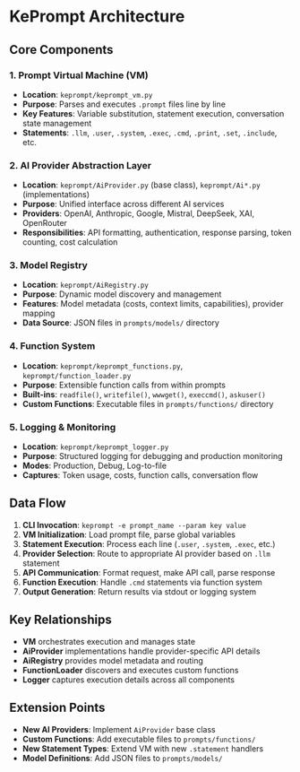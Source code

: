 # KePrompt Architecture

## Core Components

### 1. Prompt Virtual Machine (VM)
- **Location**: `keprompt/keprompt_vm.py`
- **Purpose**: Parses and executes `.prompt` files line by line
- **Key Features**: Variable substitution, statement execution, conversation state management
- **Statements**: `.llm`, `.user`, `.system`, `.exec`, `.cmd`, `.print`, `.set`, `.include`, etc.

### 2. AI Provider Abstraction Layer
- **Location**: `keprompt/AiProvider.py` (base class), `keprompt/Ai*.py` (implementations)
- **Purpose**: Unified interface across different AI services
- **Providers**: OpenAI, Anthropic, Google, Mistral, DeepSeek, XAI, OpenRouter
- **Responsibilities**: API formatting, authentication, response parsing, token counting, cost calculation

### 3. Model Registry
- **Location**: `keprompt/AiRegistry.py`
- **Purpose**: Dynamic model discovery and management
- **Features**: Model metadata (costs, context limits, capabilities), provider mapping
- **Data Source**: JSON files in `prompts/models/` directory

### 4. Function System
- **Location**: `keprompt/keprompt_functions.py`, `keprompt/function_loader.py`
- **Purpose**: Extensible function calls from within prompts
- **Built-ins**: `readfile()`, `writefile()`, `wwwget()`, `execcmd()`, `askuser()`
- **Custom Functions**: Executable files in `prompts/functions/` directory

### 5. Logging & Monitoring
- **Location**: `keprompt/keprompt_logger.py`
- **Purpose**: Structured logging for debugging and production monitoring
- **Modes**: Production, Debug, Log-to-file
- **Captures**: Token usage, costs, function calls, conversation flow

## Data Flow

1. **CLI Invocation**: `keprompt -e prompt_name --param key value`
2. **VM Initialization**: Load prompt file, parse global variables
3. **Statement Execution**: Process each line (`.user`, `.system`, `.exec`, etc.)
4. **Provider Selection**: Route to appropriate AI provider based on `.llm` statement
5. **API Communication**: Format request, make API call, parse response
6. **Function Execution**: Handle `.cmd` statements via function system
7. **Output Generation**: Return results via stdout or logging system

## Key Relationships

- **VM** orchestrates execution and manages state
- **AiProvider** implementations handle provider-specific API details
- **AiRegistry** provides model metadata and routing
- **FunctionLoader** discovers and executes custom functions
- **Logger** captures execution details across all components

## Extension Points

- **New AI Providers**: Implement `AiProvider` base class
- **Custom Functions**: Add executable files to `prompts/functions/`
- **New Statement Types**: Extend VM with new `.statement` handlers
- **Model Definitions**: Add JSON files to `prompts/models/`
